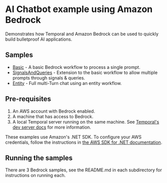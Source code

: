 # AI Chatbot example using Amazon Bedrock

Demonstrates how Temporal and Amazon Bedrock can be used to quickly build bulletproof AI applications.

## Samples

* [Basic](Basic) - A basic Bedrock workflow to process a single prompt.
* [SignalsAndQueries](SignalsAndQueries) - Extension to the basic workflow to allow multiple prompts through signals & queries.
* [Entity](Entity) - Full multi-Turn chat using an entity workflow.

## Pre-requisites

1. An AWS account with Bedrock enabled.
2. A machine that has access to Bedrock.
3. A local Temporal server running on the same machine. See [Temporal's dev server docs](https://docs.temporal.io/cli#start-dev-server) for more information.

These examples use Amazon's .NET SDK. To configure your AWS credentials, follow the instructions in [the AWS SDK for .NET documentation](https://docs.aws.amazon.com/sdk-for-net/v3/developer-guide/creds-idc.html).

## Running the samples

There are 3 Bedrock samples, see the README.md in each subdirectory for instructions on running each.